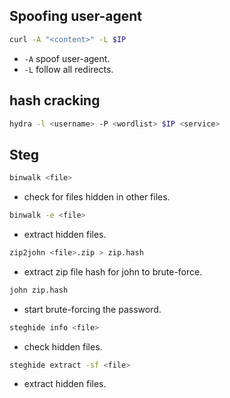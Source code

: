 ## Spoofing user-agent

```bash
curl -A "<content>" -L $IP
```

- `-A` spoof user-agent.
- `-L` follow all redirects.

## hash cracking

```bash
hydra -l <username> -P <wordlist> $IP <service>
```

## Steg

```bash
binwalk <file>
```

- check for files hidden in other files.

```bash
binwalk -e <file>
```

- extract hidden files.

```bash
zip2john <file>.zip > zip.hash
```

- extract zip file hash for john to brute-force.

```bash
john zip.hash
```

- start brute-forcing the password.

```bash
steghide info <file>
```

- check hidden files.

```bash
steghide extract -sf <file>
```

- extract hidden files.

